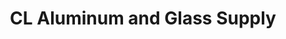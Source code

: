 ---
title: "CL Aluminum and Glass Supply"
url: /malolos/cl-aluminum-and-glass-supply/
shop: Eisenwaren
---